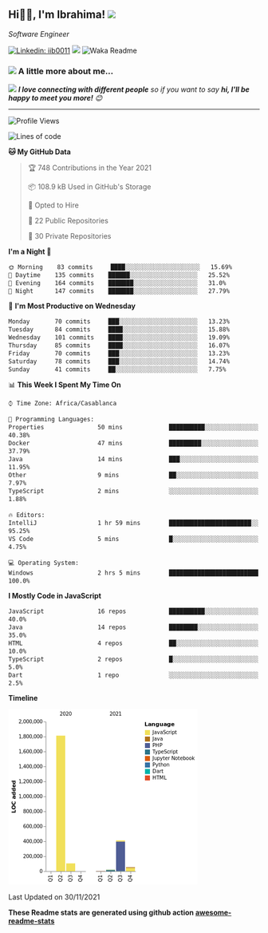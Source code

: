 <h2>Hi🙏🏻, I'm Ibrahima! <img src="https://media.giphy.com/media/12oufCB0MyZ1Go/giphy.gif" width="50"></h2>
<p><em>Software Engineer 
</em></p>


[![Linkedin: iib0011](https://img.shields.io/badge/-iib0011-blue?style=flat-square&logo=Linkedin&logoColor=white&link=https://www.linkedin.com/in/iib0011/)](https://www.linkedin.com/in/iib0011/)
![](https://visitor-badge.glitch.me/badge?page_id=iib0011)
![Waka Readme](https://github.com/iib0011/iib0011/workflows/Waka%20Readme/badge.svg)


### <img src="https://media.giphy.com/media/VgCDAzcKvsR6OM0uWg/giphy.gif" width="50"> A little more about me...  


<img src="https://media.giphy.com/media/LnQjpWaON8nhr21vNW/giphy.gif" width="60"> <em><b>I love connecting with different people</b> so if you want to say <b>hi, I'll be happy to meet you more!</b> 😊</em>

---
<!--START_SECTION:waka-->
![Profile Views](http://img.shields.io/badge/Profile%20Views-6-blue)

![Lines of code](https://img.shields.io/badge/From%20Hello%20World%20I%27ve%20Written-2.4%20million%20lines%20of%20code-blue)

**🐱 My GitHub Data** 

> 🏆 748 Contributions in the Year 2021
 > 
> 📦 108.9 kB Used in GitHub's Storage 
 > 
> 💼 Opted to Hire
 > 
> 📜 22 Public Repositories 
 > 
> 🔑 30 Private Repositories  
 > 
**I'm a Night 🦉** 

```text
🌞 Morning    83 commits     ████░░░░░░░░░░░░░░░░░░░░░   15.69% 
🌆 Daytime    135 commits    ██████░░░░░░░░░░░░░░░░░░░   25.52% 
🌃 Evening    164 commits    ███████░░░░░░░░░░░░░░░░░░   31.0% 
🌙 Night      147 commits    ███████░░░░░░░░░░░░░░░░░░   27.79%

```
📅 **I'm Most Productive on Wednesday** 

```text
Monday       70 commits     ███░░░░░░░░░░░░░░░░░░░░░░   13.23% 
Tuesday      84 commits     ████░░░░░░░░░░░░░░░░░░░░░   15.88% 
Wednesday    101 commits    ████░░░░░░░░░░░░░░░░░░░░░   19.09% 
Thursday     85 commits     ████░░░░░░░░░░░░░░░░░░░░░   16.07% 
Friday       70 commits     ███░░░░░░░░░░░░░░░░░░░░░░   13.23% 
Saturday     78 commits     ███░░░░░░░░░░░░░░░░░░░░░░   14.74% 
Sunday       41 commits     ██░░░░░░░░░░░░░░░░░░░░░░░   7.75%

```


📊 **This Week I Spent My Time On** 

```text
⌚︎ Time Zone: Africa/Casablanca

💬 Programming Languages: 
Properties               50 mins             ██████████░░░░░░░░░░░░░░░   40.38% 
Docker                   47 mins             █████████░░░░░░░░░░░░░░░░   37.79% 
Java                     14 mins             ███░░░░░░░░░░░░░░░░░░░░░░   11.95% 
Other                    9 mins              ██░░░░░░░░░░░░░░░░░░░░░░░   7.97% 
TypeScript               2 mins              ░░░░░░░░░░░░░░░░░░░░░░░░░   1.88%

🔥 Editors: 
IntelliJ                 1 hr 59 mins        ███████████████████████░░   95.25% 
VS Code                  5 mins              █░░░░░░░░░░░░░░░░░░░░░░░░   4.75%

💻 Operating System: 
Windows                  2 hrs 5 mins        █████████████████████████   100.0%

```

**I Mostly Code in JavaScript** 

```text
JavaScript               16 repos            ██████████░░░░░░░░░░░░░░░   40.0% 
Java                     14 repos            ████████░░░░░░░░░░░░░░░░░   35.0% 
HTML                     4 repos             ██░░░░░░░░░░░░░░░░░░░░░░░   10.0% 
TypeScript               2 repos             █░░░░░░░░░░░░░░░░░░░░░░░░   5.0% 
Dart                     1 repo              ░░░░░░░░░░░░░░░░░░░░░░░░░   2.5%

```


**Timeline**

![Chart not found](https://raw.githubusercontent.com/iib0011/iib0011/master/charts/bar_graph.png) 


 Last Updated on 30/11/2021
<!--END_SECTION:waka-->

**These Readme stats are generated using github action [awesome-readme-stats](https://github.com/iib0011/waka-readme-stats)**
